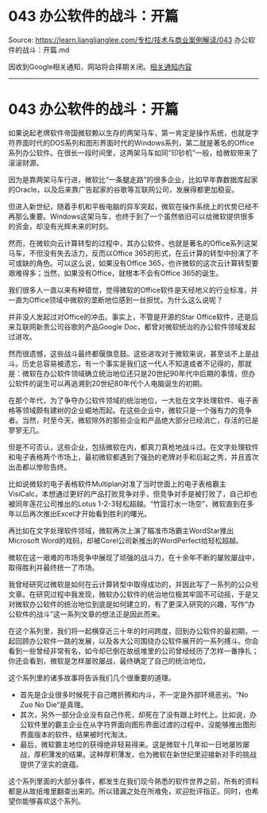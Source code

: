 # 043 办公软件的战斗：开篇 

Source: https://learn.lianglianglee.com/专栏/技术与商业案例解读/043 办公软件的战斗：开篇.md

因收到Google相关通知，网站将会择期关闭。[相关通知内容](https://lumendatabase.org/notices/44265620)

---

# 043 办公软件的战斗：开篇

如果说起老牌软件帝国微软赖以生存的两架马车，第一肯定是操作系统，也就是字符界面时代的DOS系列和图形界面时代的Windows系列，第二就是著名的Office系列办公软件。在很长一段时间里，这两架马车如同“印钞机”一般，给微软带来了滚滚财源。

因为是靠两架马车行进，微软比“一条腿走路”的很多企业，比如早年靠数据库起家的Oracle，以及后来靠广告起家的谷歌等互联网公司，发展得都更加稳妥。

但进入新世纪，随着手机和平板电脑的异军突起，微软在操作系统上的优势已经不再那么重要。Windows这架马车，也终于到了一个虽然依旧可以给微软提供很多的资金，却没有光辉未来的时刻。

然而，在微软向云计算转型的过程中，其办公软件，也就是著名的Office系列这架马车，不但没有失去活力，反而以Office 365的形式，在云计算的转型中扮演了不可或缺的角色。可以这么说，如果没有Office 365，也许微软的这次云计算转型要艰难得多；当然，如果没有Office，就根本不会有Office 365的诞生。

我们很多人一直以来有种错觉，觉得微软的Office软件是天经地义的行业标准，并一直为Office领域中微软的垄断地位感到一丝担忧。为什么这么说呢？

并非没人发起过对Office的冲击。事实上，不管是开源的Star Office软件，还是后来互联网新贵公司谷歌的产品Google Doc，都曾对微软统治的办公软件领域发起过进攻。

然而很遗憾，这些战斗最终都偃旗息鼓。这些进攻对于微软来说，甚至谈不上是战斗。历史总容易被遗忘，有一个事实是我们这一代人不知道或者不记得的，那就是：微软在办公软件领域确立统治地位还只是20世纪90年代中后期的事情，但办公软件的诞生可以再追溯到20世纪80年代个人电脑诞生的初期。

在那个年代，为了争夺办公软件领域的统治地位，一大批在文字处理软件、电子表格等领域颇有建树的企业崛地而起。在这些企业中，微软只是一个强有力的竞争者。当然，时至今天，微软除外的那些企业和产品绝大部分已经消亡，存活的已是寥寥无几。

但是不可否认，这些企业，包括微软在内，都真刀真枪地战斗过。在文字处理软件和电子表格两个市场上，最初微软都遇到了强劲的老牌对手和后起之秀，并且首次出击都以惨败告终。

比如说微软的电子表格软件Multiplan对准了当时世面上的电子表格霸主VisiCalc，本想通过更好的产品打败竞争对手，但竞争对手是被打败了，自己却也被同年莲花公司推出的Lotus 1-2-3轻松超越。“竹篮打水一场空”，微软直到在多年以后再次推出Excel才开始看到胜利的曙光。

再比如在文字处理软件领域，微软再次上演了瞄准市场霸主WordStar推出Microsoft Word的戏码，却被Corel公司新推出的WordPerfect给轻松超越。

微软在这一艰难的市场竞争中展现了顽强的战斗力，在十余年不断的屡败屡战中，取得胜利并最终统一了市场。

我曾经研究过微软是如何在云计算转型中取得成功的，并因此写了一系列的公众号文章。在研究过程中我发现，微软办公软件的统治地位极其牢固不可动摇，于是又对微软办公软件的统治地位到底是如何建立的，有了更深入研究的兴趣，写作“办公软件的战斗”这一系列文章的想法正是因此而来。

在这个系列里，我们将一起横穿近三十年的时间跨度，回到办公软件的最初期，一起回顾办公软件一路的发展，以及各大公司围绕办公软件展开的一系列搏斗。你会看到一些曾经非常有名，如今却已倒在故纸堆里的公司曾经经历了怎样一番挣扎；你还会看到，微软是怎样屡败屡战，最终确定了自己的统治地位。

这个系列里的诸多故事将告诉我们几个很重要的道理。

* 首先是企业很多时候死于自己瞎折腾和内斗，不一定是外部环境恶劣。“No Zuo No Die”是真理。
* 其次，另外一部分企业没有自己作死，却死在了没有跟上时代上。比如说，办公软件里的霸主企业在从字符界面向图形界面过渡的过程中，没能够推出图形界面版本的软件，结果被时代淘汰。
* 最后，微软霸主地位的获得绝非轻易得来。这是微软十几年如一日地屡败屡战，厚积薄发的结果。这种厚积薄发，也为微软在新世纪里迎接新对手的挑战提供了坚实的底蕴。

这个系列里面的大部分事件，都发生在我们现今熟悉的软件世界之前，所有的资料都是从故纸堆里翻查出来的。所以错漏之处在所难免，欢迎批评指正。同时，也希望你能够喜欢这个系列。